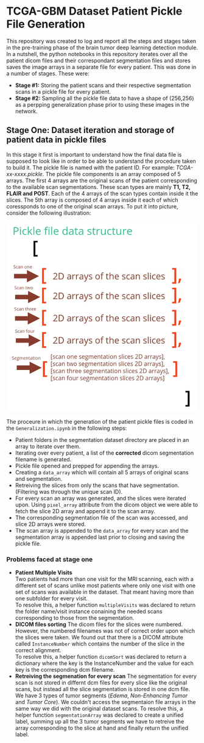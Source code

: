 # TCGA-GBM Dataset Patient Pickle File Generation

This repository was created to log and report all the steps and stages taken in the pre-training
phase of the brain tumor deep learning detection module. In a nutshell, the python notebooks in 
this repository iterates over all the patient dicom files and their correspondant segmentation
files and stores saves the image arrays in a separate file for every patient. This was done in a number 
of stages. These were:

- **Stage #1:** Storing the patient scans and their respective segmentation scans in a pickle file for every patient.
- **Stage #2:** Sampling all the pickle file data to have a shape of (256,256) as a perpping generalization phase prior
to using these images in the network.

## Stage One: Dataset iteration and storage of patient data in pickle files
In this stage it first is important to understand how the final data file is supposed to look like in order to be able to understand the procedure taken to build it.
The pickle file is named with the patient ID. For example: *TCGA-xx-xxxx.pickle*.
The pickle file components is an array composed of 5 arrays. The first 4 arrays are the original scans
of the patient corresponding to the available scan segmentations. These scan types are mainly **T1, T2, FLAIR and POST**. Each of the 4 arrays of the scan types contain inside it the slices. The 5th array is composed of 4 arrays inside it each of which coressponds to one of the original scan arrays. To put it into picture, consider the following illustration:

<div align="center">
<img src = "media/pickle-ds.jpg" width="500" height="500">
</div>

The proceure in which the generation of the patient pickle files is coded in the `Generalization.ipynb` in the following steps:

- Patient folders in the segmentation dataset directory are placed in an array to iterate over them.
- Iterating over every patient, a list of the **corrected** dicom segmentation filename is generated.
- Pickle file opened and prepped for appending the arrays.
- Creating a `data_array` which will contain all 5 arrays of original scans and segmentation.
- Retreiving the slices from only the scans that have segmentation. (Filtering was through the unique scan ID).
- For every scan an array was generated, and the slices were iterated upon. Using `pixel_array` attribute from the dicom object we were able to fetch the slice 2D array and append it to the scan array.
- The corresponding segmentation file of the scan was accessed, and slice 2D arrays were stored.
- The scan array is appended to the `data_array` for every scan and the segmentation array is appended last prior to closing and saving the pickle file.

### Problems faced at stage one
- **Patient Multiple Visits**  
Two patients had more than one visit for the MRI scanning, each with a different set of scans unlike most patients where only one visit with one set of scans was available in the dataset. That meant having more than one subfolder for every visit.  
To resolve this, a helper function `multipleVisits` was declared to return the folder name/visit instance conaining the needed scans corresponding to those from the segmentation.
- **DICOM files sorting**
The dicom files for the slices were numbered. However, the numbered filenames was not of correct order upon which the slices were taken. We found out that there is a DICOM attribute called `InstanceNumber` which contains the number of the slice in the correct alignment.  
To resolve this, a helper function `dicomSort` was declared to return a dictionary where the key is the InstanceNumber and the value for each key is the corresponding dcm filename.
- **Retreiving the segmenation for every scan**
The segmentation for every scan is not stored in differnt dcm files for every slice like the original scans, but instead all the slice segmentation is stored in one dcm file. We have 3 types of tumor segments (*Edema*, *Non-Enhancing Tumor* and *Tumor Core*). We couldn't access the segmentaion file arrays in the same way we did with the original dataset scans.
To resolve this, a helper function `segmentationArray` was declared to create a unified label, summing up all the 3 tumor segments we have to retreive the array corresponding to the slice at hand and finally return the unified label.